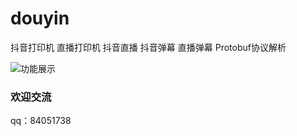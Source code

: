 # douyin
抖音打印机 直播打印机 抖音直播 抖音弹幕 直播弹幕 Protobuf协议解析

![功能展示](http://was.dy188.vip/WechatIMG42.png)

### 欢迎交流
qq：84051738
